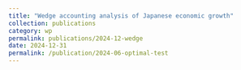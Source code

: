 ```yaml
---
title: "Wedge accounting analysis of Japanese economic growth"
collection: publications
category: wp
permalink: publications/2024-12-wedge
date: 2024-12-31
permalink: /publication/2024-06-optimal-test
---
```

